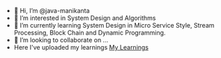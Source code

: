 - 👋 Hi, I’m @java-manikanta
- 👀 I’m interested in System Design and Algorithms
- 🌱 I’m currently learning System Design in Micro Service Style, Stream Processing, Block Chain and Dynamic Programming. 
- 💞️ I’m looking to collaborate on ...
- Here I've uploaded my learnings
[My Learnings](https://www.youtube.com/channel/UC3teoN-bA4Zk0P21eRzX1dw)


<!---
java-manikanta/java-manikanta is a ✨ special ✨ repository because its `README.md` (this file) appears on your GitHub profile.
You can click the Preview link to take a look at your changes.
--->
